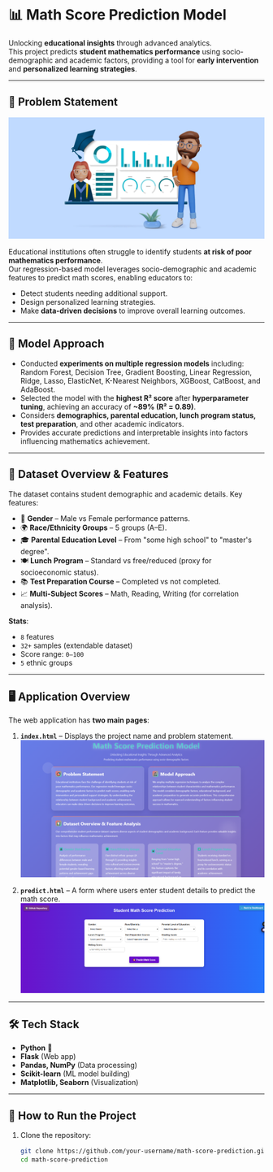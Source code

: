 # 📊 Math Score Prediction Model

Unlocking **educational insights** through advanced analytics.  
This project predicts **student mathematics performance** using socio-demographic and academic factors, providing a tool for **early intervention** and **personalized learning strategies**.

---

## 🎯 Problem Statement

![Problem Statement](images/student.webp)  

Educational institutions often struggle to identify students **at risk of poor mathematics performance**.  
Our regression-based model leverages socio-demographic and academic features to predict math scores, enabling educators to:

- Detect students needing additional support.  
- Design personalized learning strategies.  
- Make **data-driven decisions** to improve overall learning outcomes.  

---

## 🔬 Model Approach

- Conducted **experiments on multiple regression models** including:  
  Random Forest, Decision Tree, Gradient Boosting, Linear Regression, Ridge, Lasso, ElasticNet, K-Nearest Neighbors, XGBoost, CatBoost, and AdaBoost.  
- Selected the model with the **highest R² score** after **hyperparameter tuning**, achieving an accuracy of **~89% (R² = 0.89)**.  
- Considers **demographics, parental education, lunch program status, test preparation**, and other academic indicators.  
- Provides accurate predictions and interpretable insights into factors influencing mathematics achievement.  

---

## 📂 Dataset Overview & Features

The dataset contains student demographic and academic details. Key features:

- 👤 **Gender** – Male vs Female performance patterns.  
- 🌍 **Race/Ethnicity Groups** – 5 groups (A–E).  
- 🎓 **Parental Education Level** – From "some high school" to "master's degree".  
- 🍽️ **Lunch Program** – Standard vs free/reduced (proxy for socioeconomic status).  
- 📚 **Test Preparation Course** – Completed vs not completed.  
- 📈 **Multi-Subject Scores** – Math, Reading, Writing (for correlation analysis).  

**Stats**:
- `8` features  
- `32+` samples (extendable dataset)  
- Score range: `0–100`  
- `5` ethnic groups  

---

## 🖥️ Application Overview

The web application has **two main pages**:

1. **`index.html`** – Displays the project name and problem statement.  
   ![Index Page](images/index.PNG)  

2. **`predict.html`** – A form where users enter student details to predict the math score.  
   ![Prediction Page](images/home.PNG)  

---

## 🛠️ Tech Stack

- **Python** 🐍  
- **Flask** (Web app)  
- **Pandas, NumPy** (Data processing)  
- **Scikit-learn** (ML model building)  
- **Matplotlib, Seaborn** (Visualization)  

---

## 🚀 How to Run the Project

1. Clone the repository:
   ```bash
   git clone https://github.com/your-username/math-score-prediction.git
   cd math-score-prediction
